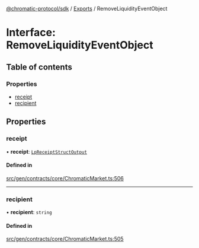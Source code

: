 [@chromatic-protocol/sdk](../README.md) / [Exports](../modules.md) / RemoveLiquidityEventObject

# Interface: RemoveLiquidityEventObject

## Table of contents

### Properties

- [receipt](RemoveLiquidityEventObject.md#receipt)
- [recipient](RemoveLiquidityEventObject.md#recipient)

## Properties

### receipt

• **receipt**: [`LpReceiptStructOutput`](../modules.md#lpreceiptstructoutput)

#### Defined in

[src/gen/contracts/core/ChromaticMarket.ts:506](https://github.com/chromatic-protocol/sdk/blob/27c8c90/src/gen/contracts/core/ChromaticMarket.ts#L506)

___

### recipient

• **recipient**: `string`

#### Defined in

[src/gen/contracts/core/ChromaticMarket.ts:505](https://github.com/chromatic-protocol/sdk/blob/27c8c90/src/gen/contracts/core/ChromaticMarket.ts#L505)
